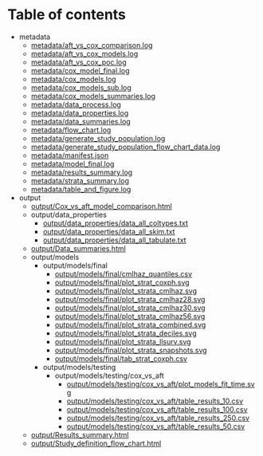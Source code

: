# Table of contents

* metadata
  * [metadata/aft_vs_cox_comparison.log](metadata/aft_vs_cox_comparison.log)
  * [metadata/aft_vs_cox_models.log](metadata/aft_vs_cox_models.log)
  * [metadata/aft_vs_cox_poc.log](metadata/aft_vs_cox_poc.log)
  * [metadata/cox_model_final.log](metadata/cox_model_final.log)
  * [metadata/cox_models.log](metadata/cox_models.log)
  * [metadata/cox_models_sub.log](metadata/cox_models_sub.log)
  * [metadata/cox_models_summaries.log](metadata/cox_models_summaries.log)
  * [metadata/data_process.log](metadata/data_process.log)
  * [metadata/data_properties.log](metadata/data_properties.log)
  * [metadata/data_summaries.log](metadata/data_summaries.log)
  * [metadata/flow_chart.log](metadata/flow_chart.log)
  * [metadata/generate_study_population.log](metadata/generate_study_population.log)
  * [metadata/generate_study_population_flow_chart_data.log](metadata/generate_study_population_flow_chart_data.log)
  * [metadata/manifest.json](metadata/manifest.json)
  * [metadata/model_final.log](metadata/model_final.log)
  * [metadata/results_summary.log](metadata/results_summary.log)
  * [metadata/strata_summary.log](metadata/strata_summary.log)
  * [metadata/table_and_figure.log](metadata/table_and_figure.log)
* output
  * [output/Cox_vs_aft_model_comparison.html](output/Cox_vs_aft_model_comparison.html)
  * output/data_properties
    * [output/data_properties/data_all_coltypes.txt](output/data_properties/data_all_coltypes.txt)
    * [output/data_properties/data_all_skim.txt](output/data_properties/data_all_skim.txt)
    * [output/data_properties/data_all_tabulate.txt](output/data_properties/data_all_tabulate.txt)
  * [output/Data_summaries.html](output/Data_summaries.html)
  * output/models
    * output/models/final
      * [output/models/final/cmlhaz_quantiles.csv](output/models/final/cmlhaz_quantiles.csv)
      * [output/models/final/plot_strat_coxph.svg](output/models/final/plot_strat_coxph.svg)
      * [output/models/final/plot_strata_cmlhaz.svg](output/models/final/plot_strata_cmlhaz.svg)
      * [output/models/final/plot_strata_cmlhaz28.svg](output/models/final/plot_strata_cmlhaz28.svg)
      * [output/models/final/plot_strata_cmlhaz30.svg](output/models/final/plot_strata_cmlhaz30.svg)
      * [output/models/final/plot_strata_cmlhaz56.svg](output/models/final/plot_strata_cmlhaz56.svg)
      * [output/models/final/plot_strata_combined.svg](output/models/final/plot_strata_combined.svg)
      * [output/models/final/plot_strata_deciles.svg](output/models/final/plot_strata_deciles.svg)
      * [output/models/final/plot_strata_llsurv.svg](output/models/final/plot_strata_llsurv.svg)
      * [output/models/final/plot_strata_snapshots.svg](output/models/final/plot_strata_snapshots.svg)
      * [output/models/final/tab_strat_coxph.csv](output/models/final/tab_strat_coxph.csv)
    * output/models/testing
      * output/models/testing/cox_vs_aft
        * [output/models/testing/cox_vs_aft/plot_models_fit_time.svg](output/models/testing/cox_vs_aft/plot_models_fit_time.svg)
        * [output/models/testing/cox_vs_aft/table_results_10.csv](output/models/testing/cox_vs_aft/table_results_10.csv)
        * [output/models/testing/cox_vs_aft/table_results_100.csv](output/models/testing/cox_vs_aft/table_results_100.csv)
        * [output/models/testing/cox_vs_aft/table_results_250.csv](output/models/testing/cox_vs_aft/table_results_250.csv)
        * [output/models/testing/cox_vs_aft/table_results_50.csv](output/models/testing/cox_vs_aft/table_results_50.csv)
  * [output/Results_summary.html](output/Results_summary.html)
  * [output/Study_definition_flow_chart.html](output/Study_definition_flow_chart.html)